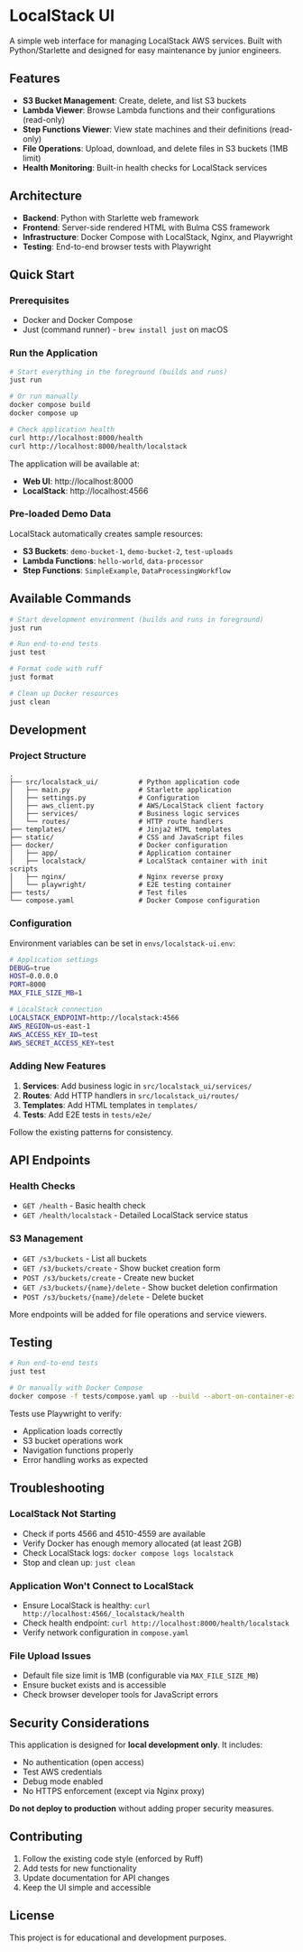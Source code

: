 # LocalStack UI

A simple web interface for managing LocalStack AWS services. Built with Python/Starlette and designed for easy maintenance by junior engineers.

## Features

- **S3 Bucket Management**: Create, delete, and list S3 buckets
- **Lambda Viewer**: Browse Lambda functions and their configurations (read-only)
- **Step Functions Viewer**: View state machines and their definitions (read-only)
- **File Operations**: Upload, download, and delete files in S3 buckets (1MB limit)
- **Health Monitoring**: Built-in health checks for LocalStack services

## Architecture

- **Backend**: Python with Starlette web framework
- **Frontend**: Server-side rendered HTML with Bulma CSS framework
- **Infrastructure**: Docker Compose with LocalStack, Nginx, and Playwright
- **Testing**: End-to-end browser tests with Playwright

## Quick Start

### Prerequisites

- Docker and Docker Compose
- Just (command runner) - `brew install just` on macOS

### Run the Application

```bash
# Start everything in the foreground (builds and runs)
just run

# Or run manually
docker compose build
docker compose up

# Check application health
curl http://localhost:8000/health
curl http://localhost:8000/health/localstack
```

The application will be available at:

- **Web UI**: http://localhost:8000
- **LocalStack**: http://localhost:4566

### Pre-loaded Demo Data

LocalStack automatically creates sample resources:

- **S3 Buckets**: `demo-bucket-1`, `demo-bucket-2`, `test-uploads`
- **Lambda Functions**: `hello-world`, `data-processor`
- **Step Functions**: `SimpleExample`, `DataProcessingWorkflow`

## Available Commands

```bash
# Start development environment (builds and runs in foreground)
just run

# Run end-to-end tests
just test

# Format code with ruff
just format

# Clean up Docker resources
just clean
```

## Development

### Project Structure

```
.
├── src/localstack_ui/          # Python application code
│   ├── main.py                 # Starlette application
│   ├── settings.py             # Configuration
│   ├── aws_client.py           # AWS/LocalStack client factory
│   ├── services/               # Business logic services
│   └── routes/                 # HTTP route handlers
├── templates/                  # Jinja2 HTML templates
├── static/                     # CSS and JavaScript files
├── docker/                     # Docker configuration
│   ├── app/                    # Application container
│   ├── localstack/             # LocalStack container with init scripts
│   ├── nginx/                  # Nginx reverse proxy
│   └── playwright/             # E2E testing container
├── tests/                      # Test files
└── compose.yaml                # Docker Compose configuration
```

### Configuration

Environment variables can be set in `envs/localstack-ui.env`:

```bash
# Application settings
DEBUG=true
HOST=0.0.0.0
PORT=8000
MAX_FILE_SIZE_MB=1

# LocalStack connection
LOCALSTACK_ENDPOINT=http://localstack:4566
AWS_REGION=us-east-1
AWS_ACCESS_KEY_ID=test
AWS_SECRET_ACCESS_KEY=test
```

### Adding New Features

1. **Services**: Add business logic in `src/localstack_ui/services/`
2. **Routes**: Add HTTP handlers in `src/localstack_ui/routes/`
3. **Templates**: Add HTML templates in `templates/`
4. **Tests**: Add E2E tests in `tests/e2e/`

Follow the existing patterns for consistency.

## API Endpoints

### Health Checks

- `GET /health` - Basic health check
- `GET /health/localstack` - Detailed LocalStack service status

### S3 Management

- `GET /s3/buckets` - List all buckets
- `GET /s3/buckets/create` - Show bucket creation form
- `POST /s3/buckets/create` - Create new bucket
- `GET /s3/buckets/{name}/delete` - Show bucket deletion confirmation
- `POST /s3/buckets/{name}/delete` - Delete bucket

More endpoints will be added for file operations and service viewers.

## Testing

```bash
# Run end-to-end tests
just test

# Or manually with Docker Compose
docker compose -f tests/compose.yaml up --build --abort-on-container-exit playwright
```

Tests use Playwright to verify:

- Application loads correctly
- S3 bucket operations work
- Navigation functions properly
- Error handling works as expected

## Troubleshooting

### LocalStack Not Starting

- Check if ports 4566 and 4510-4559 are available
- Verify Docker has enough memory allocated (at least 2GB)
- Check LocalStack logs: `docker compose logs localstack`
- Stop and clean up: `just clean`

### Application Won't Connect to LocalStack

- Ensure LocalStack is healthy: `curl http://localhost:4566/_localstack/health`
- Check health endpoint: `curl http://localhost:8000/health/localstack`
- Verify network configuration in `compose.yaml`

### File Upload Issues

- Default file size limit is 1MB (configurable via `MAX_FILE_SIZE_MB`)
- Ensure bucket exists and is accessible
- Check browser developer tools for JavaScript errors

## Security Considerations

This application is designed for **local development only**. It includes:

- No authentication (open access)
- Test AWS credentials
- Debug mode enabled
- No HTTPS enforcement (except via Nginx proxy)

**Do not deploy to production** without adding proper security measures.

## Contributing

1. Follow the existing code style (enforced by Ruff)
2. Add tests for new functionality
3. Update documentation for API changes
4. Keep the UI simple and accessible

## License

This project is for educational and development purposes.
